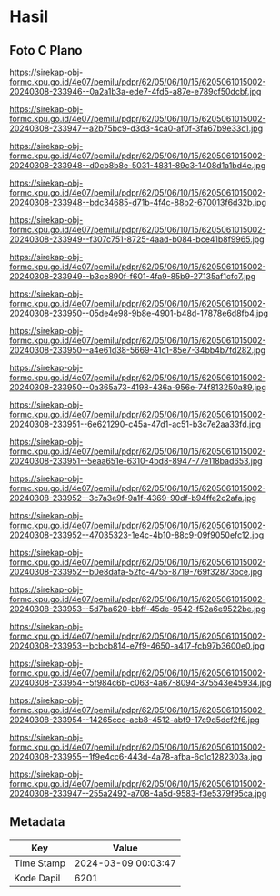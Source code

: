 # Hasil

## Foto C Plano

https://sirekap-obj-formc.kpu.go.id/4e07/pemilu/pdpr/62/05/06/10/15/6205061015002-20240308-233946--0a2a1b3a-ede7-4fd5-a87e-e789cf50dcbf.jpg

https://sirekap-obj-formc.kpu.go.id/4e07/pemilu/pdpr/62/05/06/10/15/6205061015002-20240308-233947--a2b75bc9-d3d3-4ca0-af0f-3fa67b9e33c1.jpg

https://sirekap-obj-formc.kpu.go.id/4e07/pemilu/pdpr/62/05/06/10/15/6205061015002-20240308-233948--d0cb8b8e-5031-4831-89c3-1408d1a1bd4e.jpg

https://sirekap-obj-formc.kpu.go.id/4e07/pemilu/pdpr/62/05/06/10/15/6205061015002-20240308-233948--bdc34685-d71b-4f4c-88b2-670013f6d32b.jpg

https://sirekap-obj-formc.kpu.go.id/4e07/pemilu/pdpr/62/05/06/10/15/6205061015002-20240308-233949--f307c751-8725-4aad-b084-bce41b8f9965.jpg

https://sirekap-obj-formc.kpu.go.id/4e07/pemilu/pdpr/62/05/06/10/15/6205061015002-20240308-233949--b3ce890f-f601-4fa9-85b9-27135af1cfc7.jpg

https://sirekap-obj-formc.kpu.go.id/4e07/pemilu/pdpr/62/05/06/10/15/6205061015002-20240308-233950--05de4e98-9b8e-4901-b48d-17878e6d8fb4.jpg

https://sirekap-obj-formc.kpu.go.id/4e07/pemilu/pdpr/62/05/06/10/15/6205061015002-20240308-233950--a4e61d38-5669-41c1-85e7-34bb4b7fd282.jpg

https://sirekap-obj-formc.kpu.go.id/4e07/pemilu/pdpr/62/05/06/10/15/6205061015002-20240308-233950--0a365a73-4198-436a-956e-74f813250a89.jpg

https://sirekap-obj-formc.kpu.go.id/4e07/pemilu/pdpr/62/05/06/10/15/6205061015002-20240308-233951--6e621290-c45a-47d1-ac51-b3c7e2aa33fd.jpg

https://sirekap-obj-formc.kpu.go.id/4e07/pemilu/pdpr/62/05/06/10/15/6205061015002-20240308-233951--5eaa651e-6310-4bd8-8947-77e118bad653.jpg

https://sirekap-obj-formc.kpu.go.id/4e07/pemilu/pdpr/62/05/06/10/15/6205061015002-20240308-233952--3c7a3e9f-9a1f-4369-90df-b94ffe2c2afa.jpg

https://sirekap-obj-formc.kpu.go.id/4e07/pemilu/pdpr/62/05/06/10/15/6205061015002-20240308-233952--47035323-1e4c-4b10-88c9-09f9050efc12.jpg

https://sirekap-obj-formc.kpu.go.id/4e07/pemilu/pdpr/62/05/06/10/15/6205061015002-20240308-233952--b0e8dafa-52fc-4755-8719-769f32873bce.jpg

https://sirekap-obj-formc.kpu.go.id/4e07/pemilu/pdpr/62/05/06/10/15/6205061015002-20240308-233953--5d7ba620-bbff-45de-9542-f52a6e9522be.jpg

https://sirekap-obj-formc.kpu.go.id/4e07/pemilu/pdpr/62/05/06/10/15/6205061015002-20240308-233953--bcbcb814-e7f9-4650-a417-fcb97b3600e0.jpg

https://sirekap-obj-formc.kpu.go.id/4e07/pemilu/pdpr/62/05/06/10/15/6205061015002-20240308-233954--5f984c6b-c063-4a67-8094-375543e45934.jpg

https://sirekap-obj-formc.kpu.go.id/4e07/pemilu/pdpr/62/05/06/10/15/6205061015002-20240308-233954--14265ccc-acb8-4512-abf9-17c9d5dcf2f6.jpg

https://sirekap-obj-formc.kpu.go.id/4e07/pemilu/pdpr/62/05/06/10/15/6205061015002-20240308-233955--1f9e4cc6-443d-4a78-afba-6c1c1282303a.jpg

https://sirekap-obj-formc.kpu.go.id/4e07/pemilu/pdpr/62/05/06/10/15/6205061015002-20240308-233947--255a2492-a708-4a5d-9583-f3e5379f95ca.jpg


## Metadata

| Key        | Value               |
| ---------- | ------------------- |
| Time Stamp | 2024-03-09 00:03:47 |
| Kode Dapil | 6201                |



